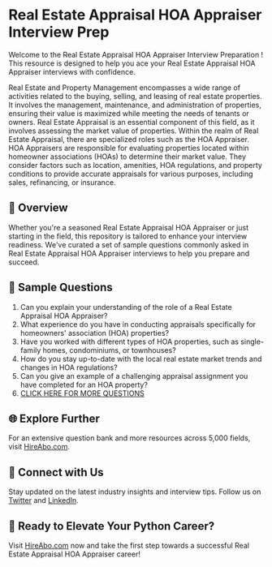 # Real Estate Appraisal HOA Appraiser Interview Prep

Welcome to the Real Estate Appraisal HOA Appraiser Interview Preparation ! This resource is designed to help you ace your Real Estate Appraisal HOA Appraiser interviews with confidence.

Real Estate and Property Management encompasses a wide range of activities related to the buying, selling, and leasing of real estate properties. It involves the management, maintenance, and administration of properties, ensuring their value is maximized while meeting the needs of tenants or owners. Real Estate Appraisal is an essential component of this field, as it involves assessing the market value of properties. Within the realm of Real Estate Appraisal, there are specialized roles such as the HOA Appraiser. HOA Appraisers are responsible for evaluating properties located within homeowner associations (HOAs) to determine their market value. They consider factors such as location, amenities, HOA regulations, and property conditions to provide accurate appraisals for various purposes, including sales, refinancing, or insurance.

## 🚀 Overview

Whether you're a seasoned Real Estate Appraisal HOA Appraiser or just starting in the field, this repository is tailored to enhance your interview readiness. We've curated a set of sample questions commonly asked in Real Estate Appraisal HOA Appraiser interviews to help you prepare and succeed.

## 📝 Sample Questions

1. Can you explain your understanding of the role of a Real Estate Appraisal HOA Appraiser?
2. What experience do you have in conducting appraisals specifically for homeowners' association (HOA) properties?
3. Have you worked with different types of HOA properties, such as single-family homes, condominiums, or townhouses?
4. How do you stay up-to-date with the local real estate market trends and changes in HOA regulations?
5. Can you give an example of a challenging appraisal assignment you have completed for an HOA property?
6. [CLICK HERE FOR MORE QUESTIONS](https://hireabo.com/job/21_2_31/Real%20Estate%20Appraisal%20HOA%20Appraiser)

## 🌐 Explore Further

For an extensive question bank and more resources across 5,000 fields, visit [HireAbo.com](https://www.hireabo.com).

## 📱 Connect with Us

Stay updated on the latest industry insights and interview tips. Follow us on [Twitter](https://twitter.com/hireabo) and [LinkedIn](https://www.linkedin.com/in/hire-abo-3609972a8/).

## 🚀 Ready to Elevate Your Python Career?

Visit [HireAbo.com](https://www.hireabo.com) now and take the first step towards a successful Real Estate Appraisal HOA Appraiser career!